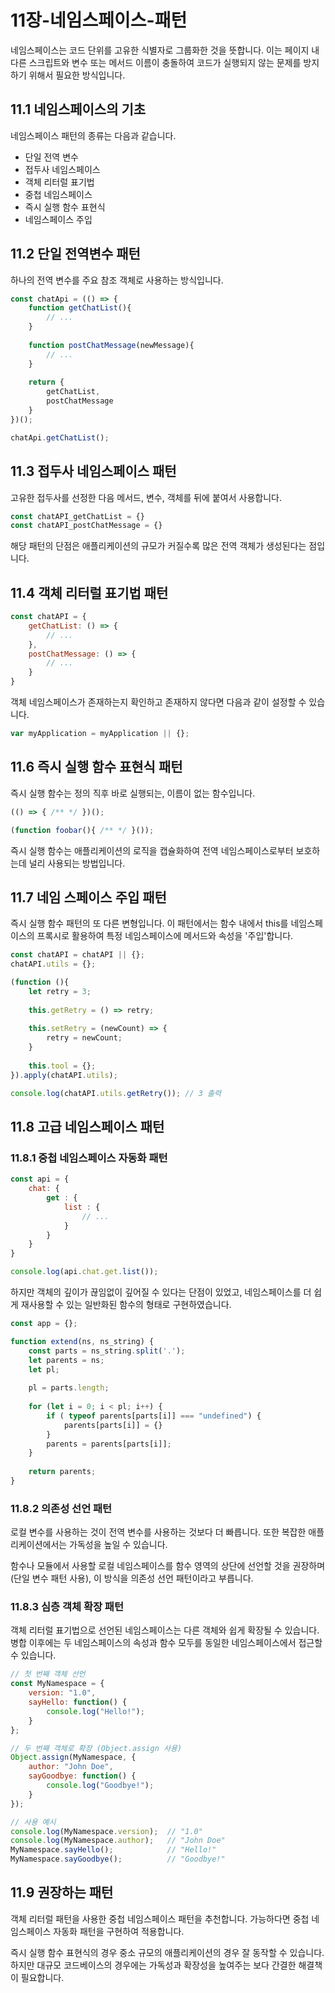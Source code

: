 # 11장-네임스페이스-패턴

네임스페이스는 코드 단위를 고유한 식별자로 그룹화한 것을 뜻합니다. 이는 페이지 내 다른 스크립트와 변수 또는 메서드 이름이 충돌하여 코드가 실행되지 않는 문제를 방지하기 위해서 필요한 방식입니다.

## 11.1 네임스페이스의 기초

네임스페이스 패턴의 종류는 다음과 같습니다.

- 단일 전역 변수
- 접두사 네임스페이스
- 객체 리터럴 표기법
- 중첩 네임스페이스
- 즉시 실행 함수 표현식
- 네임스페이스 주입

## 11.2 단일 전역변수 패턴

하나의 전역 변수를 주요 참조 객체로 사용하는 방식입니다.

```JavaScript
const chatApi = (() => {
    function getChatList(){
        // ...
    }
    
    function postChatMessage(newMessage){
        // ...
    }
    
    return {
        getChatList,
        postChatMessage
    }
})();

chatApi.getChatList();
```

## 11.3 접두사 네임스페이스 패턴

고유한 접두사를 선정한 다음 메서드, 변수, 객체를 뒤에 붙여서 사용합니다.

```JavaScript
const chatAPI_getChatList = {}
const chatAPI_postChatMessage = {}
```

해당 패턴의 단점은 애플리케이션의 규모가 커질수록 많은 전역 객체가 생성된다는 점입니다.

## 11.4 객체 리터럴 표기법 패턴

```JavaScript
const chatAPI = {
    getChatList: () => {
        // ...
    },
    postChatMessage: () => {
        // ...
    }
}
```

객체 네임스페이스가 존재하는지 확인하고 존재하지 않다면 다음과 같이 설정할 수 있습니다.

```JavaScript
var myApplication = myApplication || {};
```

## 11.6 즉시 실행 함수 표현식 패턴

즉시 실행 함수는 정의 직후 바로 실행되는, 이름이 없는 함수입니다.

```JavaScript
(() => { /** */ })();

(function foobar(){ /** */ }());
```

즉시 실행 함수는 애플리케이션의 로직을 캡슐화하여 전역 네임스페이스로부터 보호하는데 널리 사용되는 방법입니다.

## 11.7 네임 스페이스 주입 패턴

즉시 실행 함수 패턴의 또 다른 변형입니다. 이 패턴에서는 함수 내에서 this를 네임스페이스의 프록시로 활용하여 특정 네임스페이스에 메서드와 속성을 '주입'합니다.

```JavaScript
const chatAPI = chatAPI || {};
chatAPI.utils = {};

(function (){
    let retry = 3;
    
    this.getRetry = () => retry;
    
    this.setRetry = (newCount) => {
        retry = newCount;
    }
    
    this.tool = {};
}).apply(chatAPI.utils);

console.log(chatAPI.utils.getRetry()); // 3 출력
```

## 11.8 고급 네임스페이스 패턴

### 11.8.1 중첩 네임스페이스 자동화 패턴

```JavaScript
const api = {
    chat: {
        get : {
            list : {
                // ...
            }
        }
    }
}

console.log(api.chat.get.list());
```

하지만 객체의 깊이가 끊임없이 깊어질 수 있다는 단점이 있었고, 네임스페이스를 더 쉽게 재사용할 수 있는 일반화된 함수의 형태로 구현하였습니다.

```JavaScript
const app = {};

function extend(ns, ns_string) {
    const parts = ns_string.split('.');
    let parents = ns;
    let pl;
    
    pl = parts.length;
    
    for (let i = 0; i < pl; i++) {
        if ( typeof parents[parts[i]] === "undefined") {
            parents[parts[i]] = {}
        }
        parents = parents[parts[i]];
    }
    
    return parents;
}
```

### 11.8.2 의존성 선언 패턴

로컬 변수를 사용하는 것이 전역 변수를 사용하는 것보다 더 빠릅니다. 또한 복잡한 애플리케이션에서는 가독성을 높일 수 있습니다.

함수나 모듈에서 사용할 로컬 네임스페이스를 함수 영역의 상단에 선언할 것을 권장하며(단일 변수 패턴 사용), 이 방식을 의존성 선언 패턴이라고 부릅니다.

### 11.8.3 심층 객체 확장 패턴

객체 리터럴 표기법으로 선언된 네임스페이스는 다른 객체와 쉽게 확장될 수 있습니다. 병합 이후에는 두 네임스페이스의 속성과 함수 모두를 동일한 네임스페이스에서 접근할 수 있습니다.

```JavaScript
// 첫 번째 객체 선언
const MyNamespace = {
    version: "1.0",
    sayHello: function() {
        console.log("Hello!");
    }
};

// 두 번째 객체로 확장 (Object.assign 사용)
Object.assign(MyNamespace, {
    author: "John Doe",
    sayGoodbye: function() {
        console.log("Goodbye!");
    }
});

// 사용 예시
console.log(MyNamespace.version);  // "1.0"
console.log(MyNamespace.author);   // "John Doe"
MyNamespace.sayHello();            // "Hello!"
MyNamespace.sayGoodbye();          // "Goodbye!"
```

## 11.9 권장하는 패턴

객체 리터럴 패턴을 사용한 중첩 네임스페이스 패턴을 추천합니다. 가능하다면 중첩 네임스페이스 자동화 패턴을 구현하여 적용합니다.

즉시 실행 함수 표현식의 경우 중소 규모의 애플리케이션의 경우 잘 동작할 수 있습니다. 하지만 대규모 코드베이스의 경우에는 가독성과 확장성을 높여주는 보다 간결한 해결책이 필요합니다.